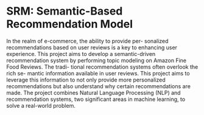 # SRM: Semantic-Based Recommendation Model
In the realm of e-commerce, the ability to provide per- sonalized recommendations based on user reviews is a key to enhancing user experience. This project aims to develop a semantic-driven recommendation system by performing topic modeling on Amazon Fine Food Reviews. The tradi- tional recommendation systems often overlook the rich se- mantic information available in user reviews. This project aims to leverage this information to not only provide more personalized recommendations but also understand why certain recommendations are made. The project combines Natural Language Processing (NLP) and recommendation systems, two significant areas in machine learning, to solve a real-world problem.
